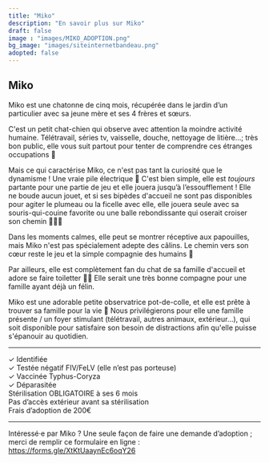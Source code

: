 ```yaml
---
title: "Miko"
description: "En savoir plus sur Miko"
draft: false
image : "images/MIKO_ADOPTION.png"
bg_image: "images/siteinternetbandeau.png"
adopted: false
---
```


## Miko 
Miko est une chatonne de cinq mois, récupérée dans le jardin d’un particulier avec sa jeune mère et ses 4 frères et sœurs.

C'est un petit chat-chien qui observe avec attention la moindre activité humaine. Télétravail, séries tv, vaisselle, douche, nettoyage de litière...; très bon public, elle vous suit partout pour tenter de comprendre ces étranges occupations 🧐

Mais ce qui caractérise Miko, ce n'est pas tant la curiosité que le dynamisme ! Une vraie pile électrique 🔋 C'est bien simple, elle est *toujours* partante pour une partie de jeu et elle jouera jusqu’à l’essoufflement !
Elle ne boude aucun jouet, et si ses bipèdes d'accueil ne sont pas disponibles pour agiter le plumeau ou la ficelle avec elle, elle jouera seule avec sa souris-qui-couine favorite ou une balle rebondissante qui oserait croiser son chemin 🤸🏻‍♀️

Dans les moments calmes, elle peut se montrer réceptive aux papouilles, mais Miko n'est pas spécialement adepte des câlins. Le chemin vers son cœur reste le jeu et la simple compagnie des humains 🥰 

Par ailleurs, elle est complètement fan du chat de sa famille d'accueil et adore se faire toiletter 💆‍♀️  Elle serait une très bonne compagne pour une famille ayant déjà un félin.

Miko est une adorable petite observatrice pot-de-colle, et elle est prête à trouver sa famille pour la vie 💖
Nous privilégierons pour elle une famille présente / un foyer stimulant (télétravail, autres animaux, extérieur...), qui soit disponible pour satisfaire son besoin de distractions afin qu'elle puisse s'épanouir au quotidien.

__________

✓ Identifiée \
✓ Testée négatif FIV/FeLV (elle n’est pas porteuse) \
✓ Vaccinée Typhus-Coryza \
✓ Déparasitée \
Stérilisation OBLIGATOIRE à ses 6 mois \
Pas d’accès extérieur avant sa stérilisation \
Frais d’adoption de 200€

__________

Intéressé·e par Miko ? Une seule façon de faire une demande d’adoption ; merci de remplir ce formulaire en ligne : https://forms.gle/XtKtUaaynEc6oqY26